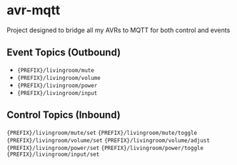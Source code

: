 # avr-mqtt
Project designed to bridge all my AVRs to MQTT for both control and events

## Event Topics (Outbound)

- `{PREFIX}/livingroom/mute`
- `{PREFIX}/livingroom/volume`
- `{PREFIX}/livingroom/power`
- `{PREFIX}/livingroom/input`

## Control Topics (Inbound)

`{PREFIX}/livingroom/mute/set`
`{PREFIX}/livingroom/mute/toggle`
`{PREFIX}/livingroom/volume/set`
`{PREFIX}/livingroom/volume/adjust`
`{PREFIX}/livingroom/power/set`
`{PREFIX}/livingroom/power/toggle`
`{PREFIX}/livingroom/input/set`
